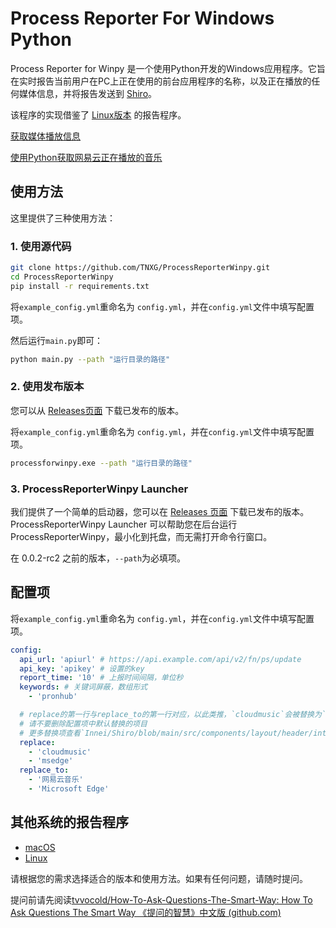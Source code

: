 # Process Reporter For Windows Python

Process Reporter for Winpy 是一个使用Python开发的Windows应用程序。它旨在实时报告当前用户在PC上正在使用的前台应用程序的名称，以及正在播放的任何媒体信息，并将报告发送到 [Shiro](https://github.com/Innei/Shiro)。

该程序的实现借鉴了 [Linux版本](https://github.com/ttimochan/processforlinux) 的报告程序。

[获取媒体播放信息](https://stackoverflow.com/questions/65011660/how-can-i-get-the-title-of-the-currently-playing-media-in-windows-10-with-python)

[使用Python获取网易云正在播放的音乐](https://egg.moe/2020/07/get-netease-cloudmusic-playing/)

## 使用方法

这里提供了三种使用方法：

### 1. 使用源代码

```bash
git clone https://github.com/TNXG/ProcessReporterWinpy.git
cd ProcessReporterWinpy
pip install -r requirements.txt
```

将`example_config.yml`重命名为 `config.yml`，并在`config.yml`文件中填写配置项。

然后运行`main.py`即可：

```bash
python main.py --path "运行目录的路径"
```

### 2. 使用发布版本

您可以从 [Releases页面](https://github.com/TNXG/ProcessReporterWinpy/releases) 下载已发布的版本。

将`example_config.yml`重命名为 `config.yml`，并在`config.yml`文件中填写配置项。

```bash
processforwinpy.exe --path "运行目录的路径"
```

### 3. ProcessReporterWinpy Launcher

我们提供了一个简单的启动器，您可以在 [Releases 页面](https://github.com/TNXG/ProcessReporterWinpy/releases) 下载已发布的版本。
ProcessReporterWinpy Launcher 可以帮助您在后台运行 ProcessReporterWinpy，最小化到托盘，而无需打开命令行窗口。

在 0.0.2-rc2 之前的版本，`--path`为必填项。

## 配置项

将`example_config.yml`重命名为 `config.yml`，并在`config.yml`文件中填写配置项。

```yaml
config:
  api_url: 'apiurl' # https://api.example.com/api/v2/fn/ps/update
  api_key: 'apikey' # 设置的key
  report_time: '10' # 上报时间间隔，单位秒
  keywords: # 关键词屏蔽，数组形式
    - 'pronhub'

  # replace的第一行与replace_to的第一行对应，以此类推，`cloudmusic`会被替换为`网易云音乐`，`msedge`会被替换为`Microsoft Edge`
  # 请不要删除配置项中默认替换的项目
  # 更多替换项查看`Innei/Shiro/blob/main/src/components/layout/header/internal/Activity.tsx`
  replace:
    - 'cloudmusic'
    - 'msedge'
  replace_to:
    - '网易云音乐'
    - 'Microsoft Edge'
```

## 其他系统的报告程序

- [macOS](https://github.com/mx-space/ProcessReporterMac)
- [Linux](https://github.com/ttimochan/processforlinux)

请根据您的需求选择适合的版本和使用方法。如果有任何问题，请随时提问。

提问前请先阅读[tvvocold/How-To-Ask-Questions-The-Smart-Way: How To Ask Questions The Smart Way 《提问的智慧》中文版 (github.com)](https://github.com/tvvocold/How-To-Ask-Questions-The-Smart-Way)
